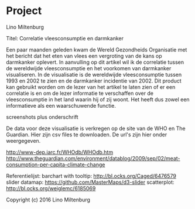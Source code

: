 # Project

Lino Miltenburg

Titel: Correlatie vleesconsumptie en darmkanker

Een paar maanden geleden kwam de Wereld Gezondheids Organisatie met het bericht dat het eten van vlees een vergroting van de kans op darmkanker oplevert. In aanvulling op dit artikel wil ik de correlatie tussen de wereldwijde vleesconsumptie en het voorkomen van darmkanker visualiseren. In de visualisatie is de wereldwijde vleesconsumptie tussen 1993 en 2002 te zien en de darmkanker incidentie van 2002. Dit product kan gebruikt worden om de lezer van het artikel te laten zien of er een correlatie is en om de lezer informatie te verschaffen over de vleesconsumptie in het land waarin hij of zij woont. Het heeft dus zowel een informatieve als een waarschuwende functie.


screenshots plus onderschrift
<!--In de bijgevoegde foto is een schets te zien van de visualisatie. De pagina begint met een wereldkaart die de vleesconsumptie weergeeft aan de hand van een colour map. Naast de wereldkaart komt een linegraph die de vleesconsumptie van het geselecteerde land in de kaart laat zien. Onder de wereldkaart komt een barchart met de incidentie van darmkanker per land, aflopend van de hoogste icidentie naar de laagste. Tenslotte ga ik een sctatterpolot maken van de vleesconsumptie (x-as) en de darmkanker incidentie (y-as), die de daardwerkelijke correlatie gaat aantonen.

Het dashboard bevat vier verschillende onderdelen. De wereldkaart, line grap over de voedselconsumptie van het geselcteerde land over 20 jaar, de barchart met de darmkanker incidentie van alle landen en de scatterplot tussen vleesconsumptie en darmkanker incidentie. De linegraph past zich aan aan de selctie van de wereldkaart. De landen van de wereldkaart, de bars in de barchart en de punten in de scatterplots zijn gelinkt en hovering in een van de charts zorgt ook voor oplichting in de andere charts.
-->

De data voor deze visualisatie is verkregen op de site van de WHO en The Guardian. Hier zijn csv files te downloaden. De url's zijn hier onder weergegeven.

http://www-dep.iarc.fr/WHOdb/WHOdb.htm
http://www.theguardian.com/environment/datablog/2009/sep/02/meat-consumption-per-capita-climate-change

Referentielijst:
barchart with tooltip: http://bl.ocks.org/Caged/6476579
slider datamap: https://github.com/MasterMaps/d3-slider
scatterplot: http://bl.ocks.org/weiglemc/6185069

Copyright (c) 2016 Lino Miltenburg
